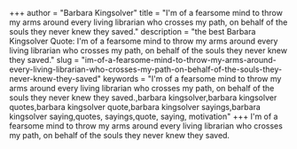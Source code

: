 +++
author = "Barbara Kingsolver"
title = "I'm of a fearsome mind to throw my arms around every living librarian who crosses my path, on behalf of the souls they never knew they saved."
description = "the best Barbara Kingsolver Quote: I'm of a fearsome mind to throw my arms around every living librarian who crosses my path, on behalf of the souls they never knew they saved."
slug = "im-of-a-fearsome-mind-to-throw-my-arms-around-every-living-librarian-who-crosses-my-path-on-behalf-of-the-souls-they-never-knew-they-saved"
keywords = "I'm of a fearsome mind to throw my arms around every living librarian who crosses my path, on behalf of the souls they never knew they saved.,barbara kingsolver,barbara kingsolver quotes,barbara kingsolver quote,barbara kingsolver sayings,barbara kingsolver saying,quotes, sayings,quote, saying, motivation"
+++
I'm of a fearsome mind to throw my arms around every living librarian who crosses my path, on behalf of the souls they never knew they saved.
